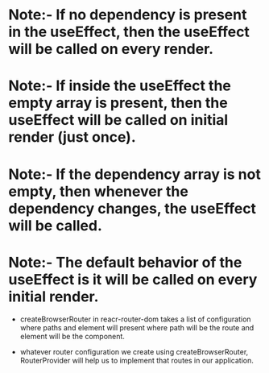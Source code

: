 # Note:- If no dependency is present in the useEffect, then the useEffect will be called on every render.
# Note:- If inside the useEffect the empty array is present, then the useEffect will be called on initial render (just once).
# Note:- If the dependency array is not empty, then whenever the dependency changes, the useEffect will be called.
# Note:- The default behavior of the useEffect is it will be called on every initial render.

* createBrowserRouter in reacr-router-dom takes a list of configuration where paths and element will present where path will be the route and element will be the component.

* whatever router configuration we create using createBrowserRouter, RouterProvider will help us to implement that routes in our application.